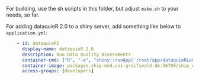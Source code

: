 For building, use the sh scripts in this folder, but adjust `make.sh` to your
needs, so far.

For adding dataquieR 2.0 to a shiny server, add something like below to
`application.yml`:

```yaml
    - id: dataquieR2
      display-name: dataquieR 2.0
      description: Run Data Quality Assessments
      container-cmd: ["R", "-e", "shiny::runApp('/root/app/dataquieRLauncher')"]
      container-image: packages.ship-med.uni-greifswald.de:56789/ship_docker/struckmann/dataquier-2-shiny:latest
      access-groups: [developers]
```
